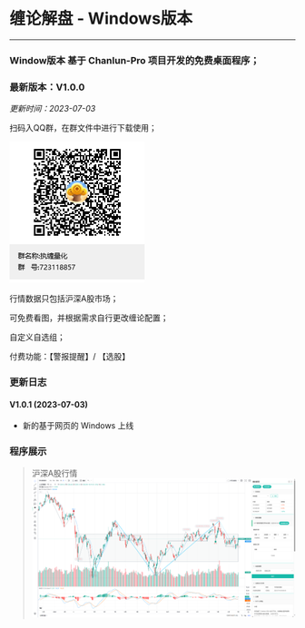 # 缠论解盘 - Windows版本

---

### Window版本 基于 Chanlun-Pro 项目开发的免费桌面程序；

### 最新版本：V1.0.0

_更新时间：2023-07-03_

扫码入QQ群，在群文件中进行下载使用；

![QQ](img/qq.png)

行情数据只包括沪深A股市场；

可免费看图，并根据需求自行更改缠论配置；

自定义自选组；

付费功能：【警报提醒】/ 【选股】

### 更新日志

#### V1.0.1 (2023-07-03)

* 新的基于网页的 Windows 上线

### 程序展示

> 沪深A股行情
![A股行情](img/windows_version_1.png)

